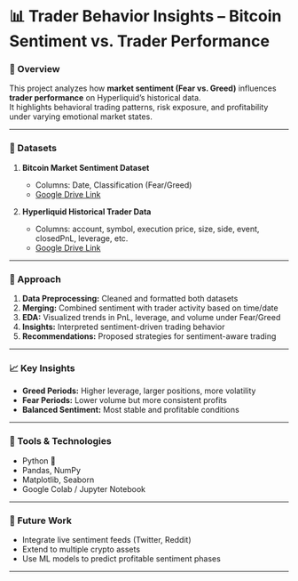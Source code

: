 # 📊 Trader Behavior Insights – Bitcoin Sentiment vs. Trader Performance

### 🧠 Overview
This project analyzes how **market sentiment (Fear vs. Greed)** influences **trader performance** on Hyperliquid’s historical data.  
It highlights behavioral trading patterns, risk exposure, and profitability under varying emotional market states.

---

### 📂 Datasets
1. **Bitcoin Market Sentiment Dataset**
   - Columns: Date, Classification (Fear/Greed)  
   - [Google Drive Link](https://drive.google.com/file/d/1PgQC0tO8XN-wqkNyghWc_-mnrYv_nhSf/view?usp=sharing)

2. **Hyperliquid Historical Trader Data**
   - Columns: account, symbol, execution price, size, side, event, closedPnL, leverage, etc.  
   - [Google Drive Link](https://drive.google.com/file/d/1IAfLZwu6rJzyWKgBToqwSmmVYU6VbjVs/view?usp=sharing)

---

### 🧩 Approach
1. **Data Preprocessing:** Cleaned and formatted both datasets  
2. **Merging:** Combined sentiment with trader activity based on time/date  
3. **EDA:** Visualized trends in PnL, leverage, and volume under Fear/Greed  
4. **Insights:** Interpreted sentiment-driven trading behavior  
5. **Recommendations:** Proposed strategies for sentiment-aware trading

---

### 📈 Key Insights
- **Greed Periods:** Higher leverage, larger positions, more volatility  
- **Fear Periods:** Lower volume but more consistent profits  
- **Balanced Sentiment:** Most stable and profitable conditions  

---

### 🧰 Tools & Technologies
- Python 🐍  
- Pandas, NumPy  
- Matplotlib, Seaborn  
- Google Colab / Jupyter Notebook  

---

### 🚀 Future Work
- Integrate live sentiment feeds (Twitter, Reddit)
- Extend to multiple crypto assets
- Use ML models to predict profitable sentiment phases

---


